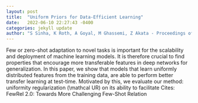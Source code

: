```yaml
---
layout: post
title:  "Uniform Priors for Data-Efficient Learning"
date:   2022-06-10 22:27:43 -0400
categories: jekyll update
author: "S Sinha, K Roth, A Goyal, M Ghassemi, Z Akata - Proceedings of the IEEE , 2022"
---
```

Few or zero-shot adaptation to novel tasks is important for the scalability and deployment of machine learning models. It is therefore crucial to find properties that encourage more transferable features in deep networks for generalization. In this paper, we show that models that learn uniformly distributed features from the training data, are able to perform better transfer learning at test-time. Motivated by this, we evaluate our method: uniformity regularization (\mathcal UR) on its ability to facilitate  Cites: FewRel 2.0: Towards More Challenging Few-Shot Relation